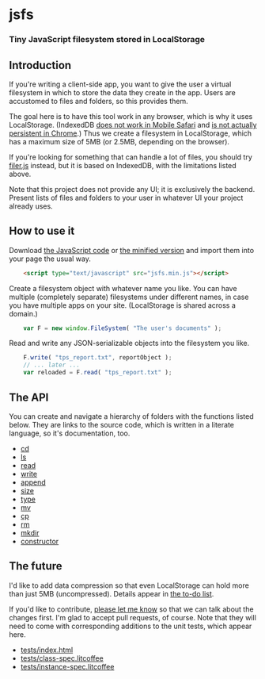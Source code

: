 
# jsfs

### Tiny JavaScript filesystem stored in LocalStorage

## Introduction

If you're writing a client-side app, you want to give the user a
virtual filesystem in which to store the data they create in the app.
Users are accustomed to files and folders, so this provides them.

The goal here is to have this tool work in any browser, which is why
it uses LocalStorage.  (IndexedDB [does not work in Mobile Safari](
http://caniuse.com/#feat=indexeddb) and [is not actually persistent
in Chrome](https://developers.google.com/chrome/whitepapers/storage#persistent).)
Thus we create a filesystem in LocalStorage, which has a maximum size
of 5MB (or 2.5MB, depending on the browser).

If you're looking for something that can handle a lot of files, you
should try [filer.js](https://github.com/ebidel/filer.js/) instead,
but it is based on IndexedDB, with the limitations listed above.

Note that this project does not provide any UI; it is exclusively the
backend.  Present lists of files and folders to your user in whatever
UI your project already uses.

## How to use it

Download [the JavaScript code](release/jsfs.js) or
[the minified version](release/jsfs.min.js) and import them into your
page the usual way.

```html
    <script type="text/javascript" src="jsfs.min.js"></script>
```

Create a filesystem object with whatever name you like.  You can have
multiple (completely separate) filesystems under different names, in
case you have multiple apps on your site.  (LocalStorage is
shared across a domain.)

```javascript
    var F = new window.FileSystem( "The user's documents" );
```

Read and write any JSON-serializable objects into the filesystem you
like.

```javascript
    F.write( "tps_report.txt", reportObject );
    // ... later ...
    var reloaded = F.read( "tps_report.txt" );
```

## The API

You can create and navigate a hierarchy of folders with the functions
listed below.  They are links to the source code, which is written in
a literate language, so it's documentation, too.
 * [cd](jsfs.litcoffee#cd)
 * [ls](jsfs.litcoffee#ls)
 * [read](jsfs.litcoffee#read)
 * [write](jsfs.litcoffee#write)
 * [append](jsfs.litcoffee#append)
 * [size](jsfs.litcoffee#size)
 * [type](jsfs.litcoffee#type)
 * [mv](jsfs.litcoffee#mv)
 * [cp](jsfs.litcoffee#cp)
 * [rm](jsfs.litcoffee#rm)
 * [mkdir](jsfs.litcoffee#mkdir)
 * [constructor](jsfs.litcoffee#constructor)

## The future

I'd like to add data compression so that even LocalStorage can hold
more than just 5MB (uncompressed).  Details appear in [the to-do
list](TODO.md).

If you'd like to contribute, [please let me
know](https://github.com/nathancarter) so that we can talk about the
changes first.  I'm glad to accept pull requests, of course.  Note
that they will need to come with corresponding additions to the unit
tests, which appear here.
 * [tests/index.html](tests/index.html)
 * [tests/class-spec.litcoffee](tests/class-spec.litcoffee)
 * [tests/instance-spec.litcoffee](tests/instance-spec.litcoffee)
